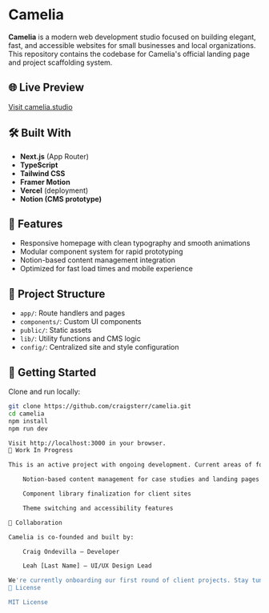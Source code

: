 # Camelia

**Camelia** is a modern web development studio focused on building elegant, fast, and accessible websites for small businesses and local organizations. This repository contains the codebase for Camelia's official landing page and project scaffolding system.

## 🌐 Live Preview

[Visit camelia.studio](https://camelia.work)

## 🛠️ Built With

- **Next.js** (App Router)
- **TypeScript**
- **Tailwind CSS**
- **Framer Motion**
- **Vercel** (deployment)
- **Notion (CMS prototype)**

## 🎨 Features

- Responsive homepage with clean typography and smooth animations
- Modular component system for rapid prototyping
- Notion-based content management integration
- Optimized for fast load times and mobile experience

## 📁 Project Structure

- `app/`: Route handlers and pages
- `components/`: Custom UI components
- `public/`: Static assets
- `lib/`: Utility functions and CMS logic
- `config/`: Centralized site and style configuration

## 🚀 Getting Started

Clone and run locally:

```bash
git clone https://github.com/craigsterr/camelia.git
cd camelia
npm install
npm run dev

Visit http://localhost:3000 in your browser.
🧪 Work In Progress

This is an active project with ongoing development. Current areas of focus:

    Notion-based content management for case studies and landing pages

    Component library finalization for client sites

    Theme switching and accessibility features

🤝 Collaboration

Camelia is co-founded and built by:

    Craig Ondevilla – Developer

    Leah [Last Name] – UI/UX Design Lead

We're currently onboarding our first round of client projects. Stay tuned.
📄 License

MIT License
